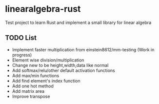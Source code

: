 # linearalgebra-rust

Test project to learn Rust and implement a small library for linear algebra

## TODO List
- Implement faster multiplication from einstein8612/mm-testing (Work in progress)
- Element wise division/multiplication
- Change new to be height,width,data like normal
- Add softmax/relu/other default activation functions
- Add max/min functions
- Add find element's index function
- Add one hot method
- Add matrix area
- Improve transpose